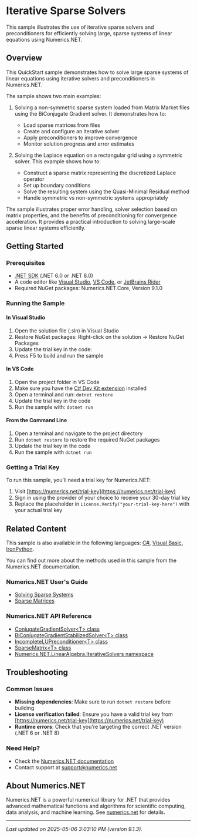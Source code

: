 # Iterative Sparse Solvers

This sample illustrates the use of iterative sparse solvers and preconditioners for efficiently solving large, sparse systems of linear equations using Numerics.NET.

## Overview

This QuickStart sample demonstrates how to solve large sparse systems of linear equations using iterative 
solvers and preconditioners in Numerics.NET.

The sample shows two main examples:

1. Solving a non-symmetric sparse system loaded from Matrix Market files using the BiConjugate Gradient 
solver. It demonstrates how to:
   - Load sparse matrices from files
   - Create and configure an iterative solver
   - Apply preconditioners to improve convergence
   - Monitor solution progress and error estimates

2. Solving the Laplace equation on a rectangular grid using a symmetric solver. This example shows how to:
   - Construct a sparse matrix representing the discretized Laplace operator
   - Set up boundary conditions
   - Solve the resulting system using the Quasi-Minimal Residual method
   - Handle symmetric vs non-symmetric systems appropriately

The sample illustrates proper error handling, solver selection based on matrix properties, and the 
benefits of preconditioning for convergence acceleration. It provides a practical introduction to solving
large-scale sparse linear systems efficiently.


## Getting Started

### Prerequisites

- [.NET SDK](https://dotnet.microsoft.com/download) (.NET 6.0 or .NET 8.0)
- A code editor like [Visual Studio](https://visualstudio.microsoft.com/), [VS Code](https://code.visualstudio.com/), or [JetBrains Rider](https://www.jetbrains.com/rider/)
- Required NuGet packages: Numerics.NET.Core, Version 9.1.0

### Running the Sample

#### In Visual Studio
1. Open the solution file (.sln) in Visual Studio
2. Restore NuGet packages: Right-click on the solution → Restore NuGet Packages
3. Update the trial key in the code:
4. Press F5 to build and run the sample

#### In VS Code

1. Open the project folder in VS Code
2. Make sure you have the [C# Dev Kit extension](https://marketplace.visualstudio.com/items?itemName=ms-dotnettools.csdevkit) installed
3. Open a terminal and run: `dotnet restore`
4. Update the trial key in the code 
5. Run the sample with: `dotnet run`

#### From the Command Line

1. Open a terminal and navigate to the project directory
2. Run `dotnet restore` to restore the required NuGet packages
3. Update the trial key in the code
4. Run the sample with `dotnet run`

### Getting a Trial Key

To run this sample, you'll need a trial key for Numerics.NET:

1. Visit [https://numerics.net/trial-key](https://numerics.net/trial-key)
2. Sign in using the provider of your choice to receive your 30-day trial key
3. Replace the placeholder in `License.Verify("your-trial-key-here")` with your actual trial key

## Related Content

This sample is also available in the following languages: 
[C#](https://github.com/NumericsDotNet/quickstart-csharp/tree/net8.0/linear-algebra/solving-equations-and-least-squares/iterative-sparse-solvers), [Visual Basic](https://github.com/NumericsDotNet/quickstart-visualbasic/tree/net8.0/linear-algebra/solving-equations-and-least-squares/iterative-sparse-solvers), [IronPython](https://github.com/NumericsDotNet/quickstart-ironpython/tree/net8.0/linear-algebra/solving-equations-and-least-squares/iterative-sparse-solvers).

You can find out more about the methods used in this sample from the Numerics.NET documentation.

### Numerics.NET User's Guide

- [Solving Sparse Systems](https://numerics.net/documentation/latest/vector-and-matrix/sparse-vectors-and-matrices/solving-sparse-systems)
- [Sparse Matrices](https://numerics.net/documentation/latest/vector-and-matrix/sparse-vectors-and-matrices/sparse-matrices)

### Numerics.NET API Reference

- [ConjugateGradientSolver&lt;T&gt; class](https://numerics.net/documentation/latest/reference/numerics.net.linearalgebra.iterativesolvers.conjugategradientsolver-1)
- [BiConjugateGradientStabilizedSolver&lt;T&gt; class](https://numerics.net/documentation/latest/reference/numerics.net.linearalgebra.iterativesolvers.biconjugategradientstabilizedsolver-1)
- [IncompleteLUPreconditioner&lt;T&gt; class](https://numerics.net/documentation/latest/reference/numerics.net.linearalgebra.iterativesolvers.preconditioners.incompletelupreconditioner-1)
- [SparseMatrix&lt;T&gt; class](https://numerics.net/documentation/latest/reference/numerics.net.linearalgebra.sparsematrix-1)
- [Numerics.NET.LinearAlgebra.IterativeSolvers namespace](https://numerics.net/documentation/latest/reference/numerics.net.linearalgebra.iterativesolvers)


## Troubleshooting

### Common Issues

- **Missing dependencies**: Make sure to run `dotnet restore` before building
- **License verification failed**: Ensure you have a valid trial key from [https://numerics.net/trial-key](https://numerics.net/trial-key)
- **Runtime errors**: Check that you're targeting the correct .NET version (.NET 6 or .NET 8)

### Need Help?

- Check the [Numerics.NET documentation](https://numerics.net/documentation/)
- Contact support at [support@numerics.net](mailto:support@numerics.net?subject=IterativeSparseSolvers%20QuickStart%20Sample%20%28F%23%29)

## About Numerics.NET

Numerics.NET is a powerful numerical library for .NET that provides advanced mathematical 
functions and algorithms for scientific computing, data analysis, and machine learning.
See [numerics.net](https://numerics.net) for details.

---

_Last updated on 2025-05-06 3:03:10 PM (version 9.1.3)._
